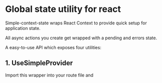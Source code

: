 <h1>Global state utility for react</h1>
<p>Simple-context-state wraps React Context to provide quick setup for application state.</p>
<p>All async actions you create get wrapped with a pending and errors state.</p>

<p>A easy-to-use API which exposes four utilities:</p>

<h2>1. UseSimpleProvider</h2>
<p>Import this wrapper into your route file and </p>
